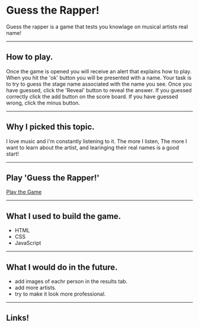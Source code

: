 # Guess the Rapper!
Guess the rapper is a game that tests you knowlage on musical artists real name!

-----
## How to play. 

Once the game is opened you will receive an alert that explains how to play. When you hit the 'ok' button you will be presented with a name. Your task is to try to guess the stage name associated with the name you see. Once you have guessed, click the 'Reveal' button to reveal the answer. If you guessed correctly click the add button on the score board. If you have guessed wrong, click the minus button.

---

## Why I picked this topic.

I love music and i'm constantly listening to it. The more I listen, The more I want to learn about the artist, and learinging their real names is a good start!

---
## Play 'Guess the Rapper!'



[Play the Game](https://jay123son.github.io/project-one/)

----

## What I used to build the game.

* HTML
* CSS
* JavaScript

----

## What I would do in the future.

* add images of eachr person in the results tab.
* add more artists.
* try to make it look  more professional.


----

## Links!
